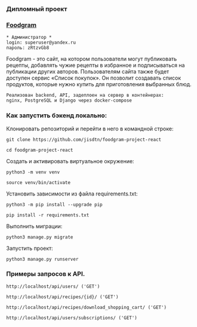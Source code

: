 ### Дипломный проект 

### [Foodgram](http://foodygram.sytes.net/ "К рецептам")

```commandline
* Администратор *
login: superuser@yandex.ru
пароль: zRtzvGb8
```

Foodgram - это сайт, на котором пользователи могут 
публиковать рецепты, добавлять чужие рецепты в избранное и подписываться на публикации других авторов. 
Пользователям сайта также будет доступен сервис «Список покупок». 
Он позволит создавать список продуктов, 
которые нужно купить для приготовления выбранных блюд.

```commandline
Реализован backend, API, задеплоен на сервер в контейнерах: 
nginx, PostgreSQL и Django через docker-compose 
```
### Как запустить бэкенд локально: 

Клонировать репозиторий и перейти в него в командной строке:

```
git clone https://github.com/jisdtn/foodgram-project-react
```

```
cd foodgram-project-react
```

Cоздать и активировать виртуальное окружение:

```
python3 -m venv venv
```

```
source venv/bin/activate
```

Установить зависимости из файла requirements.txt:

```
python3 -m pip install --upgrade pip
```

```
pip install -r requirements.txt
```

Выполнить миграции:

```
python3 manage.py migrate
```

Запустить проект:

```
python3 manage.py runserver
```
### Примеры запросов к API.

```commandline
http://localhost/api/users/ ('GET')
```
```commandline
http://localhost/api/recipes/{id}/ ('GET')
```
```commandline
http://localhost/api/recipes/download_shopping_cart/ ('GET')
```
```commandline
http://localhost/api/users/subscriptions/ ('GET')
```
